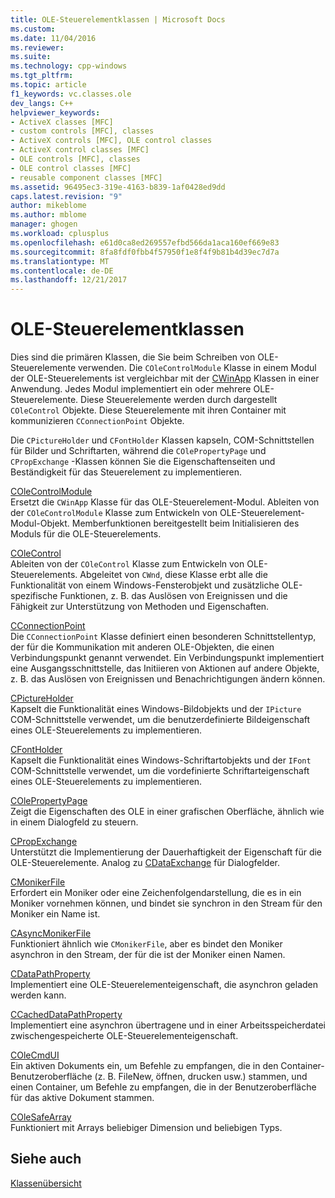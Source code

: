 ```yaml
---
title: OLE-Steuerelementklassen | Microsoft Docs
ms.custom: 
ms.date: 11/04/2016
ms.reviewer: 
ms.suite: 
ms.technology: cpp-windows
ms.tgt_pltfrm: 
ms.topic: article
f1_keywords: vc.classes.ole
dev_langs: C++
helpviewer_keywords:
- ActiveX classes [MFC]
- custom controls [MFC], classes
- ActiveX controls [MFC], OLE control classes
- ActiveX control classes [MFC]
- OLE controls [MFC], classes
- OLE control classes [MFC]
- reusable component classes [MFC]
ms.assetid: 96495ec3-319e-4163-b839-1af0428ed9dd
caps.latest.revision: "9"
author: mikeblome
ms.author: mblome
manager: ghogen
ms.workload: cplusplus
ms.openlocfilehash: e61d0ca8ed269557efbd566da1aca160ef669e83
ms.sourcegitcommit: 8fa8fdf0fbb4f57950f1e8f4f9b81b4d39ec7d7a
ms.translationtype: MT
ms.contentlocale: de-DE
ms.lasthandoff: 12/21/2017
---
```

# <a name="ole-control-classes"></a>OLE-Steuerelementklassen
Dies sind die primären Klassen, die Sie beim Schreiben von OLE-Steuerelemente verwenden. Die `COleControlModule` Klasse in einem Modul der OLE-Steuerelements ist vergleichbar mit der [CWinApp](../mfc/reference/cwinapp-class.md) Klassen in einer Anwendung. Jedes Modul implementiert ein oder mehrere OLE-Steuerelemente. Diese Steuerelemente werden durch dargestellt `COleControl` Objekte. Diese Steuerelemente mit ihren Container mit kommunizieren `CConnectionPoint` Objekte.  
  
 Die `CPictureHolder` und `CFontHolder` Klassen kapseln, COM-Schnittstellen für Bilder und Schriftarten, während die `COlePropertyPage` und `CPropExchange` -Klassen können Sie die Eigenschaftenseiten und Beständigkeit für das Steuerelement zu implementieren.  
  
 [COleControlModule](../mfc/reference/colecontrolmodule-class.md)  
 Ersetzt die `CWinApp` Klasse für das OLE-Steuerelement-Modul. Ableiten von der `COleControlModule` Klasse zum Entwickeln von OLE-Steuerelement-Modul-Objekt. Memberfunktionen bereitgestellt beim Initialisieren des Moduls für die OLE-Steuerelements.  
  
 [COleControl](../mfc/reference/colecontrol-class.md)  
 Ableiten von der `COleControl` Klasse zum Entwickeln von OLE-Steuerelements. Abgeleitet von `CWnd`, diese Klasse erbt alle die Funktionalität von einem Windows-Fensterobjekt und zusätzliche OLE-spezifische Funktionen, z. B. das Auslösen von Ereignissen und die Fähigkeit zur Unterstützung von Methoden und Eigenschaften.  
  
 [CConnectionPoint](../mfc/reference/cconnectionpoint-class.md)  
 Die `CConnectionPoint` Klasse definiert einen besonderen Schnittstellentyp, der für die Kommunikation mit anderen OLE-Objekten, die einen Verbindungspunkt genannt verwendet. Ein Verbindungspunkt implementiert eine Ausgangsschnittstelle, das Initiieren von Aktionen auf andere Objekte, z. B. das Auslösen von Ereignissen und Benachrichtigungen ändern können.  
  
 [CPictureHolder](../mfc/reference/cpictureholder-class.md)  
 Kapselt die Funktionalität eines Windows-Bildobjekts und der `IPicture` COM-Schnittstelle verwendet, um die benutzerdefinierte Bildeigenschaft eines OLE-Steuerelements zu implementieren.  
  
 [CFontHolder](../mfc/reference/cfontholder-class.md)  
 Kapselt die Funktionalität eines Windows-Schriftartobjekts und der `IFont` COM-Schnittstelle verwendet, um die vordefinierte Schriftarteigenschaft eines OLE-Steuerelements zu implementieren.  
  
 [COlePropertyPage](../mfc/reference/colepropertypage-class.md)  
 Zeigt die Eigenschaften des OLE in einer grafischen Oberfläche, ähnlich wie in einem Dialogfeld zu steuern.  
  
 [CPropExchange](../mfc/reference/cpropexchange-class.md)  
 Unterstützt die Implementierung der Dauerhaftigkeit der Eigenschaft für die OLE-Steuerelemente. Analog zu [CDataExchange](../mfc/reference/cdataexchange-class.md) für Dialogfelder.  
  
 [CMonikerFile](../mfc/reference/cmonikerfile-class.md)  
 Erfordert ein Moniker oder eine Zeichenfolgendarstellung, die es in ein Moniker vornehmen können, und bindet sie synchron in den Stream für den Moniker ein Name ist.  
  
 [CAsyncMonikerFile](../mfc/reference/casyncmonikerfile-class.md)  
 Funktioniert ähnlich wie `CMonikerFile`, aber es bindet den Moniker asynchron in den Stream, der für die ist der Moniker einen Namen.  
  
 [CDataPathProperty](../mfc/reference/cdatapathproperty-class.md)  
 Implementiert eine OLE-Steuerelementeigenschaft, die asynchron geladen werden kann.  
  
 [CCachedDataPathProperty](../mfc/reference/ccacheddatapathproperty-class.md)  
 Implementiert eine asynchron übertragene und in einer Arbeitsspeicherdatei zwischengespeicherte OLE-Steuerelementeigenschaft.  
  
 [COleCmdUI](../mfc/reference/colecmdui-class.md)  
 Ein aktiven Dokuments ein, um Befehle zu empfangen, die in den Container-Benutzeroberfläche (z. B. FileNew, öffnen, drucken usw.) stammen, und einen Container, um Befehle zu empfangen, die in der Benutzeroberfläche für das aktive Dokument stammen.  
  
 [COleSafeArray](../mfc/reference/colesafearray-class.md)  
 Funktioniert mit Arrays beliebiger Dimension und beliebigen Typs.  
  
## <a name="see-also"></a>Siehe auch  
 [Klassenübersicht](../mfc/class-library-overview.md)

